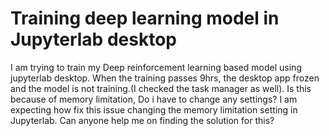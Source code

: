 
# Training deep learning model in Jupyterlab desktop

I am trying to train my Deep reinforcement learning based model using jupyterlab desktop. When the training passes 9hrs, the desktop app frozen and the model is not training.(I checked the task manager as well). Is this because of memory limitation, Do i have to change any settings?
I am expecting how fix this issue changing the memory limitation setting in Jupyterlab. Can anyone help me on finding the solution for this?

        